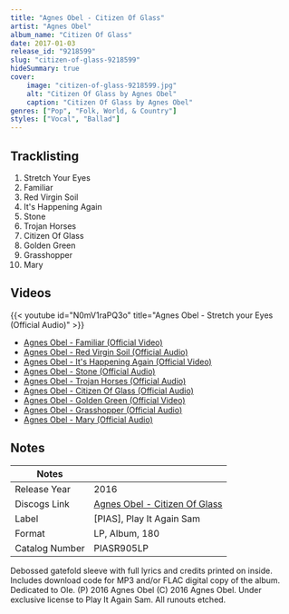 ```yaml
---
title: "Agnes Obel - Citizen Of Glass"
artist: "Agnes Obel"
album_name: "Citizen Of Glass"
date: 2017-01-03
release_id: "9218599"
slug: "citizen-of-glass-9218599"
hideSummary: true
cover:
    image: "citizen-of-glass-9218599.jpg"
    alt: "Citizen Of Glass by Agnes Obel"
    caption: "Citizen Of Glass by Agnes Obel"
genres: ["Pop", "Folk, World, & Country"]
styles: ["Vocal", "Ballad"]
---
```


## Tracklisting
1. Stretch Your Eyes
2. Familiar
3. Red Virgin Soil
4. It's Happening Again
5. Stone
6. Trojan Horses
7. Citizen Of Glass
8. Golden Green
9. Grasshopper
10. Mary

## Videos
{{< youtube id="N0mV1raPQ3o" title="Agnes Obel - Stretch your Eyes (Official Audio)" >}}
- [Agnes Obel - Familiar (Official Video)](https://www.youtube.com/watch?v=32kYH6XZrIo)
- [Agnes Obel - Red Virgin Soil (Official Audio)](https://www.youtube.com/watch?v=GalTlzwr3XU)
- [Agnes Obel - It's Happening Again (Official Video)](https://www.youtube.com/watch?v=YT-ECHaz4PE)
- [Agnes Obel - Stone (Official Audio)](https://www.youtube.com/watch?v=pyFmxA3ZyLE)
- [Agnes Obel - Trojan Horses (Official Audio)](https://www.youtube.com/watch?v=-EYEOMj7TBk)
- [Agnes Obel - Citizen Of Glass (Official Audio)](https://www.youtube.com/watch?v=IlIRIZSZtuc)
- [Agnes Obel - Golden Green (Official Video)](https://www.youtube.com/watch?v=WRLVINLlEVE)
- [Agnes Obel - Grasshopper (Official Audio)](https://www.youtube.com/watch?v=TMPRryoSny0)
- [Agnes Obel - Mary (Official Audio)](https://www.youtube.com/watch?v=CoBT59xRElU)


## Notes

| Notes          |             |
| ---------------| ----------- |
| Release Year   | 2016 |
| Discogs Link   | [Agnes Obel - Citizen Of Glass](https://www.discogs.com/release/9218599-Agnes-Obel-Citizen-Of-Glass) |
| Label          | [PIAS], Play It Again Sam |
| Format         | LP, Album, 180 |
| Catalog Number | PIASR905LP |

Debossed gatefold sleeve with full lyrics and credits printed on inside. Includes download code for MP3 and/or FLAC digital copy of the album.  Dedicated to Ole.  (P) 2016 Agnes Obel (C) 2016 Agnes Obel. Under exclusive license to Play It Again Sam. All runouts etched. 

